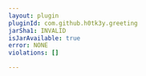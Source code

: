 ```yaml
---
layout: plugin
pluginId: com.github.h0tk3y.greeting
jarSha1: INVALID
isJarAvailable: true
error: NONE
violations: []

---
```

